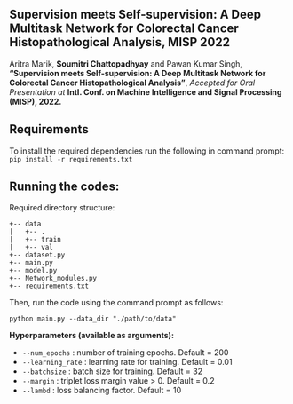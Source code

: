 ## Supervision meets Self-supervision: A Deep Multitask Network for Colorectal Cancer Histopathological Analysis, MISP 2022 

Aritra Marik, **Soumitri Chattopadhyay** and Pawan Kumar Singh, **“Supervision meets Self-supervision: A Deep Multitask Network for Colorectal Cancer Histopathological Analysis”**, _Accepted for Oral Presentation at_ **Intl. Conf. on Machine Intelligence and Signal Processing (MISP), 2022.**

## Requirements
To install the required dependencies run the following in command prompt:
`pip install -r requirements.txt`

## Running the codes:
Required directory structure:

```
+-- data
|   +-- .
|   +-- train
|   +-- val
+-- dataset.py
+-- main.py
+-- model.py
+-- Network_modules.py
+-- requirements.txt
```
Then, run the code using the command prompt as follows:

`python main.py --data_dir "./path/to/data"`

**Hyperparameters (available as arguments):**
- `--num_epochs` : number of training epochs. Default = 200
- `--learning_rate` : learning rate for training. Default = 0.01
- `--batchsize` : batch size for training. Default = 32
- `--margin` : triplet loss margin value > 0. Default = 0.2
- `--lambd` : loss balancing factor. Default = 10

<!-- ## Citation
If you find this article useful in your research, please consider citing:
```
@InProceedings{marik2022supervision,
author = {Aritra Marik and Soumitri Chattopadhyay and Pawan Kumar Singh},
title = {Supervision meets Self-supervision: A Deep Multitask Network for Colorectal Cancer Histopathological Analysis},
booktitle = {International Conference on Machine Intelligence and Signal Processing (MISP)},
year = {2022}
} -->
